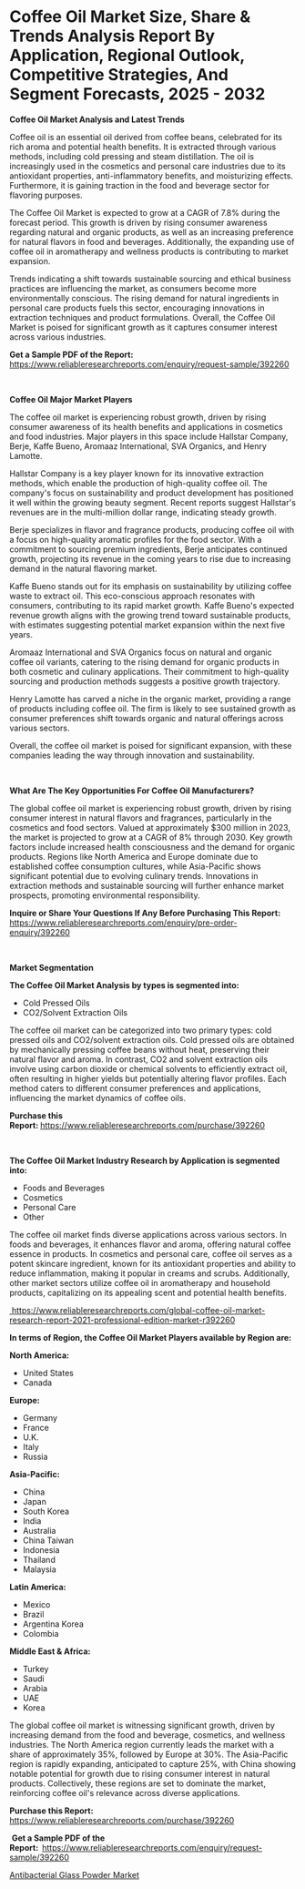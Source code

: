 <p><h1>Coffee Oil Market Size, Share & Trends Analysis Report By Application, Regional Outlook, Competitive Strategies, And Segment Forecasts, 2025 - 2032</h1></p><p><strong>Coffee Oil Market Analysis and Latest Trends</strong></p>
<p><p>Coffee oil is an essential oil derived from coffee beans, celebrated for its rich aroma and potential health benefits. It is extracted through various methods, including cold pressing and steam distillation. The oil is increasingly used in the cosmetics and personal care industries due to its antioxidant properties, anti-inflammatory benefits, and moisturizing effects. Furthermore, it is gaining traction in the food and beverage sector for flavoring purposes.</p><p>The Coffee Oil Market is expected to grow at a CAGR of 7.8% during the forecast period. This growth is driven by rising consumer awareness regarding natural and organic products, as well as an increasing preference for natural flavors in food and beverages. Additionally, the expanding use of coffee oil in aromatherapy and wellness products is contributing to market expansion. </p><p>Trends indicating a shift towards sustainable sourcing and ethical business practices are influencing the market, as consumers become more environmentally conscious. The rising demand for natural ingredients in personal care products fuels this sector, encouraging innovations in extraction techniques and product formulations. Overall, the Coffee Oil Market is poised for significant growth as it captures consumer interest across various industries.</p></p>
<p><strong>Get a Sample PDF of the Report:&nbsp;</strong> <a href="https://www.reliableresearchreports.com/enquiry/request-sample/392260?utm_campaign=3111&utm_medium=2&utm_source=Github&utm_content=ia&utm_term=29032025&utm_id=coffee-oil">https://www.reliableresearchreports.com/enquiry/request-sample/392260</a></p>
<p>&nbsp;</p>
<p><strong>Coffee Oil Major Market Players</strong></p>
<p><p>The coffee oil market is experiencing robust growth, driven by rising consumer awareness of its health benefits and applications in cosmetics and food industries. Major players in this space include Hallstar Company, Berje, Kaffe Bueno, Aromaaz International, SVA Organics, and Henry Lamotte.</p><p>Hallstar Company is a key player known for its innovative extraction methods, which enable the production of high-quality coffee oil. The company's focus on sustainability and product development has positioned it well within the growing beauty segment. Recent reports suggest Hallstar's revenues are in the multi-million dollar range, indicating steady growth.</p><p>Berje specializes in flavor and fragrance products, producing coffee oil with a focus on high-quality aromatic profiles for the food sector. With a commitment to sourcing premium ingredients, Berje anticipates continued growth, projecting its revenue in the coming years to rise due to increasing demand in the natural flavoring market.</p><p>Kaffe Bueno stands out for its emphasis on sustainability by utilizing coffee waste to extract oil. This eco-conscious approach resonates with consumers, contributing to its rapid market growth. Kaffe Bueno's expected revenue growth aligns with the growing trend toward sustainable products, with estimates suggesting potential market expansion within the next five years.</p><p>Aromaaz International and SVA Organics focus on natural and organic coffee oil variants, catering to the rising demand for organic products in both cosmetic and culinary applications. Their commitment to high-quality sourcing and production methods suggests a positive growth trajectory.</p><p>Henry Lamotte has carved a niche in the organic market, providing a range of products including coffee oil. The firm is likely to see sustained growth as consumer preferences shift towards organic and natural offerings across various sectors. </p><p>Overall, the coffee oil market is poised for significant expansion, with these companies leading the way through innovation and sustainability.</p></p>
<p>&nbsp;</p>
<p><strong>What Are The Key Opportunities For Coffee Oil Manufacturers?</strong></p>
<p><p>The global coffee oil market is experiencing robust growth, driven by rising consumer interest in natural flavors and fragrances, particularly in the cosmetics and food sectors. Valued at approximately $300 million in 2023, the market is projected to grow at a CAGR of 8% through 2030. Key growth factors include increased health consciousness and the demand for organic products. Regions like North America and Europe dominate due to established coffee consumption cultures, while Asia-Pacific shows significant potential due to evolving culinary trends. Innovations in extraction methods and sustainable sourcing will further enhance market prospects, promoting environmental responsibility.</p></p>
<p><strong>Inquire or Share Your Questions If Any Before Purchasing This Report:</strong> <a href="https://www.reliableresearchreports.com/enquiry/pre-order-enquiry/392260?utm_campaign=3111&utm_medium=2&utm_source=Github&utm_content=ia&utm_term=29032025&utm_id=coffee-oil">https://www.reliableresearchreports.com/enquiry/pre-order-enquiry/392260</a></p>
<p>&nbsp;</p>
<p><strong>Market Segmentation</strong></p>
<p><strong>The Coffee Oil Market Analysis by types is segmented into:</strong></p>
<p><ul><li>Cold Pressed Oils</li><li>CO2/Solvent Extraction Oils</li></ul></p>
<p><p>The coffee oil market can be categorized into two primary types: cold pressed oils and CO2/solvent extraction oils. Cold pressed oils are obtained by mechanically pressing coffee beans without heat, preserving their natural flavor and aroma. In contrast, CO2 and solvent extraction oils involve using carbon dioxide or chemical solvents to efficiently extract oil, often resulting in higher yields but potentially altering flavor profiles. Each method caters to different consumer preferences and applications, influencing the market dynamics of coffee oils.</p></p>
<p><strong>Purchase this Report:&nbsp;</strong><a href="https://www.reliableresearchreports.com/purchase/392260?utm_campaign=3111&utm_medium=2&utm_source=Github&utm_content=ia&utm_term=29032025&utm_id=coffee-oil">https://www.reliableresearchreports.com/purchase/392260</a></p>
<p>&nbsp;</p>
<p><strong>The Coffee Oil Market Industry Research by Application is segmented into:</strong></p>
<p><ul><li>Foods and Beverages</li><li>Cosmetics</li><li>Personal Care</li><li>Other</li></ul></p>
<p><p>The coffee oil market finds diverse applications across various sectors. In foods and beverages, it enhances flavor and aroma, offering natural coffee essence in products. In cosmetics and personal care, coffee oil serves as a potent skincare ingredient, known for its antioxidant properties and ability to reduce inflammation, making it popular in creams and scrubs. Additionally, other market sectors utilize coffee oil in aromatherapy and household products, capitalizing on its appealing scent and potential health benefits.</p></p>
<p><a href="https://www.reliableresearchreports.com/global-coffee-oil-market-research-report-2021-professional-edition-market-r392260?utm_campaign=3111&utm_medium=2&utm_source=Github&utm_content=ia&utm_term=29032025&utm_id=coffee-oil">&nbsp;https://www.reliableresearchreports.com/global-coffee-oil-market-research-report-2021-professional-edition-market-r392260</a></p>
<p><strong>In terms of Region, the Coffee Oil Market Players available by Region are:</strong></p>
<p>
    <p> <strong> North America: </strong>
        <ul>
            <li>United States</li>
            <li>Canada</li>
        </ul>
        </p> 
    <p> <strong> Europe: </strong>
        <ul>
            <li>Germany</li>
            <li>France</li>
            <li>U.K.</li>
            <li>Italy</li>
            <li>Russia</li>
        </ul>
        </p> 
    <p> <strong> Asia-Pacific: </strong>
        <ul>
            <li>China</li>
            <li>Japan</li>
            <li>South Korea</li>
            <li>India</li>
            <li>Australia</li>
            <li>China Taiwan</li>
            <li>Indonesia</li>
            <li>Thailand</li>
            <li>Malaysia</li>
        </ul>
        </p> 
    <p> <strong> Latin America: </strong>
        <ul>
            <li>Mexico</li>
            <li>Brazil</li>
            <li>Argentina Korea</li>
            <li>Colombia</li>
        </ul>
        </p> 
    <p> <strong> Middle East & Africa: </strong>
        <ul>
            <li>Turkey</li>
            <li>Saudi</li>
            <li>Arabia</li>
            <li>UAE</li>
            <li>Korea</li>
        </ul>
    </p>
    </p>
<p><p>The global coffee oil market is witnessing significant growth, driven by increasing demand from the food and beverage, cosmetics, and wellness industries. The North America region currently leads the market with a share of approximately 35%, followed by Europe at 30%. The Asia-Pacific region is rapidly expanding, anticipated to capture 25%, with China showing notable potential for growth due to rising consumer interest in natural products. Collectively, these regions are set to dominate the market, reinforcing coffee oil's relevance across diverse applications.</p></p>
<p><strong>Purchase this Report: </strong><a href="https://www.reliableresearchreports.com/purchase/392260?utm_campaign=3111&utm_medium=2&utm_source=Github&utm_content=ia&utm_term=29032025&utm_id=coffee-oil">https://www.reliableresearchreports.com/purchase/392260</a></p>
<p>&nbsp;<strong>Get a Sample PDF of the Report:&nbsp;&nbsp;</strong><a href="https://www.reliableresearchreports.com/enquiry/request-sample/392260?utm_campaign=3111&utm_medium=2&utm_source=Github&utm_content=ia&utm_term=29032025&utm_id=coffee-oil">https://www.reliableresearchreports.com/enquiry/request-sample/392260</a></p>
<p><strong></strong></p>
<p><p><a href="https://github.com/dushornerfe/Market-Research-Report-List-1/blob/main/antibacterial-glass-powder-market.md?utm_campaign=3111&utm_medium=2&utm_source=Github&utm_content=ia&utm_term=29032025&utm_id=coffee-oil">Antibacterial Glass Powder Market</a></p></p>